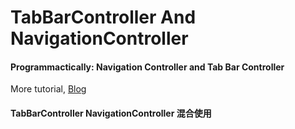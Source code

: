 TabBarController And NavigationController  
=============================================

#### Programmactically: Navigation Controller and Tab Bar Controller
More tutorial, <a href="http://blog.rifkilabs.net/exploring-navigation-controller-and-tab-bar-controller.html">Blog</a>

#### TabBarController  NavigationController  混合使用
